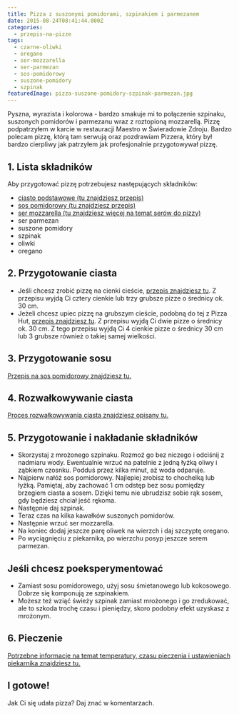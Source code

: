 ```yaml
---
title: Pizza z suszonymi pomidorami, szpinakiem i parmezanem
date: 2015-08-24T08:41:44.000Z
categories: 
  - przepis-na-pizze
tags: 
  - czarne-oliwki
  - oregano
  - ser-mozzarella
  - ser-parmezan
  - sos-pomidorowy
  - suszone-pomidory
  - szpinak
featuredImage: pizza-suszone-pomidory-szpinak-parmezan.jpg
---
```


Pyszna, wyrazista i kolorowa - bardzo smakuje mi to połączenie szpinaku, suszonych pomidorów i parmezanu wraz z roztopioną mozzarellą. Pizzę podpatrzyłem w karcie w restauracji Maestro w Świeradowie Zdroju. Bardzo polecam pizzę, którą tam serwują oraz pozdrawiam Pizzera, który był bardzo cierpliwy jak patrzyłem jak profesjonalnie przygotowywał pizzę.

## 1\. Lista składników

Aby przygotować pizzę potrzebujesz następujących składników:

- <a title="Przepis na ciasto podstawowe" href="/przepis-na-ciasto-na-pizze/">ciasto podstawowe (tu znajdziesz przepis)</a>
- <a title="Przepis na sos pomidorowy" href="/sos-pomidorowy/">sos pomidorowy (tu znajdziesz przepis)</a>
- <a title="Ser do pizzy" href="/jaki-ser-wybrac-do-pizzy/">ser mozzarella (tu znajdziesz więcej na temat serów do pizzy)</a>
- ser parmezan
- suszone pomidory
- szpinak
- oliwki
- oregano

## 2\. Przygotowanie ciasta

- Jeśli chcesz zrobić pizzę na cienki cieście, <a title="Przepis na ciasto podstawowe" href="/przepis-na-ciasto-na-pizze/">przepis znajdziesz tu</a>. Z przepisu wyjdą Ci cztery cienkie lub trzy grubsze pizze o średnicy ok. 30 cm.
- Jeżeli chcesz upiec pizzę na grubszym cieście, podobną do tej z Pizza Hut, <a title="Przepis na pizzę na grubym cieście" href="/jak-zrobic-ciasto-na-pizze-jak-w-pizza-hut/">przepis znajdziesz tu</a>. Z przepisu wyjdą Ci dwie pizze o średnicy ok. 30 cm. Z tego przepisu wyjdą Ci 4 cienkie pizze o średnicy 30 cm lub 3 grubsze również o takiej samej wielkości.

## 3\. Przygotowanie sosu

<a title="Przepis na sos pomidorowy" href="/sos-pomidorowy/">Przepis na sos pomidorowy znajdziesz tu.</a>

## 4\. Rozwałkowywanie ciasta

<a title="Rozwałkowywanie ciasta" href="/jak-walkowac-ciasto-pizzy/">Proces rozwałkowywania ciasta znajdziesz opisany tu.</a>

## 5\. Przygotowanie i nakładanie składników

- Skorzystaj z mrożonego szpinaku. Rozmoź go bez niczego i odciśnij z nadmiaru wody. Ewentualnie wrzuć na patelnie z jedną łyżką oliwy i ząbkiem czosnku. Podduś przez kilka minut, aż woda odparuje.
- Najpierw nałóż sos pomidorowy. Najlepiej zrobisz to chochelką lub łyżką. Pamiętaj, aby zachować 1 cm odstęp bez sosu pomiędzy brzegiem ciasta a sosem. Dzięki temu nie ubrudzisz sobie rąk sosem, gdy będziesz chciał jeść rękoma.
- Następnie daj szpinak.
- Teraz czas na kilka kawałków suszonych pomidorów.
- Następnie wrzuć ser mozzarella.
- Na koniec dodaj jeszcze parę oliwek na wierzch i daj szczyptę oregano.
- Po wyciągnięciu z piekarnika, po wierzchu posyp jeszcze serem parmezan.

## Jeśli chcesz poeksperymentować

- Zamiast sosu pomidorowego, użyj sosu śmietanowego lub kokosowego. Dobrze się komponują ze szpinakiem.
- Możesz też wziąć świeży szpinak zamiast mrożonego i go zredukować, ale to szkoda trochę czasu i pieniędzy, skoro podobny efekt uzyskasz z mrożonym.

## 6\. Pieczenie

<a title="Jak ustawić piekarnik do pieczenia pizzy" href="/jak-ustawic-piekarnik-pieczenia-pizzy/">Potrzebne informacje na temat temperatury, czasu pieczenia i ustawieniach piekarnika znajdziesz tu.</a>

## I gotowe!

Jak Ci się udała pizza? Daj znać w komentarzach.
